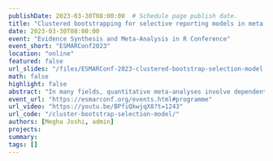 ```yaml
---
publishDate: 2023-03-30T08:00:00  # Schedule page publish date.
title: "Clustered bootstrapping for selective reporting models in meta-analysis with dependent effects"
date: 2023-03-30T08:00:00
event: "Evidence Synthesis and Meta-Analysis in R Conference"
event_short: "ESMARConf2023"
location: "online"
featured: false
url_slides: "/files/ESMARConf-2023-clustered-bootstrap-selection-model.pdf"
math: false
highlight: false
abstract: "In many fields, quantitative meta-analyses involve dependent effect sizes, which occur when primary studies included in a synthesis contain more than one relevant estimate of the relation between constructs. When using meta-analysis methods to summarize findings or examine moderators, analysts can now apply well-established methods for handling dependent effect sizes. However, very few methods are available for examining publication bias issues when the data also include dependent effect sizes. Furthermore, applying existing tools for publication bias assessment without accounting for effect size dependency can produce misleading conclusions (e.g., too-narrow confidence intervals, hypothesis tests with inflated Type I error). In this presentation, we explore a potential solution: clustered bootstrapping, a general-purpose technique for quantifying uncertainty in data with clustered structures, which can be combined with many existing analytic models. We demonstrate how to implement the clustered bootstrap in combination with existing publication bias assessment techniques like selection models, PET-PEESE, trim-and-fill, or kinked meta-regression. After providing a brief introduction to the theory of bootstrapping, we will develop and demonstrate example code using existing R packages, including `boot` and `metafor`. Time permitting, we will also share findings from ongoing methodological studies on the performance of clustered bootstrap selection models."
event_url: "https://esmarconf.org/events.html#programme"
url_video: "https://youtu.be/BPfiQkwjqX8?t=1243"
url_code: "/cluster-bootstrap-selection-model/"
authors: [Megha Joshi, admin]
projects: 
summary: 
tags: []
---
```

